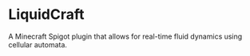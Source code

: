 # LiquidCraft
A Minecraft Spigot plugin that allows for real-time fluid dynamics using cellular automata.

